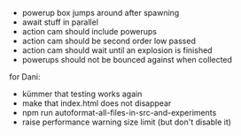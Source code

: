 
* powerup box jumps around after spawning
* await stuff in parallel
* action cam should include powerups
* action cam should be second order low passed
* action cam should wait until an explosion is finished
* powerups should not be bounced against when collected

for Dani:

* kümmer that testing works again
* make that index.html does not disappear
* npm run autoformat-all-files-in-src-and-experiments
* raise performance warning size limit (but don't disable it)